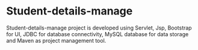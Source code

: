 # Student-details-manage
Student-details-manage project is developed using Servlet, Jsp, Bootstrap for UI, JDBC for database connectivity, MySQL database for data storage and Maven as project management tool.
